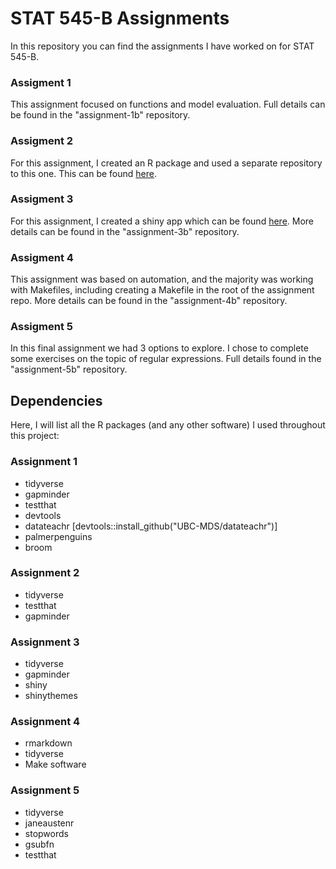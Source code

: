 # STAT 545-B Assignments

In this repository you can find the assignments I have worked on for STAT 545-B.

### Assigment 1

This assignment focused on functions and model evaluation. Full details can be found in the "assignment-1b" repository.

### Assigment 2

For this assignment, I created an R package and used a separate repository to this one. This can be found [here](https://github.com/timcrowe91/Keyword-Scatter).

### Assigment 3

For this assignment, I created a shiny app which can be found [here](https://timcrowe91.shinyapps.io/GapminderApp/). More details can be found in the "assignment-3b" repository.

### Assigment 4

This assignment was based on automation, and the majority was working with Makefiles, including creating a Makefile in the root of the assignment repo. More details can be found in the "assignment-4b" repository.

### Assigment 5

In this final assignment we had 3 options to explore. I chose to complete some exercises on the topic of regular expressions. Full details found in the "assignment-5b" repository.

## Dependencies

Here, I will list all the R packages (and any other software) I used throughout this project:

### Assignment 1

* tidyverse
* gapminder
* testthat
* devtools
* datateachr [devtools::install_github("UBC-MDS/datateachr")]
* palmerpenguins
* broom

### Assignment 2

* tidyverse
* testthat
* gapminder

### Assignment 3

* tidyverse
* gapminder
* shiny
* shinythemes

### Assignment 4

* rmarkdown
* tidyverse
* Make software

### Assignment 5

* tidyverse
* janeaustenr
* stopwords
* gsubfn
* testthat

